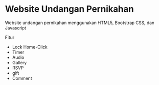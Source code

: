 # Website Undangan Pernikahan

Website undangan pernikahan menggunakan HTML5, Bootstrap CSS, dan Javascript

Fitur

- Lock Home-Click
- Timer
- Audio
- Gallery
- RSVP
- gift
- Comment